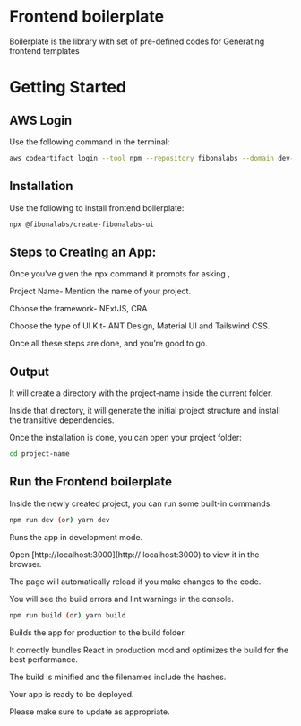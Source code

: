 # Frontend boilerplate


Boilerplate is the library with set of pre-defined codes for Generating frontend templates




# Getting Started

## AWS Login

Use the following command in the terminal:


```bash
aws codeartifact login --tool npm --repository fibonalabs --domain dev-fibonalabs --domain-owner 650571980132
```


## Installation


Use the following to install frontend boilerplate:


```bash
npx @fibonalabs/create-fibonalabs-ui
```



## Steps to Creating an App:


Once you've given the npx command it prompts for asking ,

Project Name- Mention the name of your project.

Choose the framework- NExtJS, CRA

Choose the type of UI Kit- ANT Design, Material UI and Tailswind CSS.

Once all these steps are done, and you’re good to go.



## Output


It will create a directory with the project-name inside the current folder.

Inside that directory, it will generate the initial project structure and install the transitive dependencies.

Once the installation is done, you can open your project folder:


```bash
cd project-name
```



## Run the Frontend boilerplate



Inside the newly created project, you can run some built-in commands:



```bash
npm run dev (or) yarn dev
```


Runs the app in development mode.

Open [http://localhost:3000](http:// localhost:3000) to view it in the browser.

The page will automatically reload if you make changes to the code.

You will see the build errors and lint warnings in the console.



```bash
npm run build (or) yarn build
```


Builds the app for production to the build folder.

It correctly bundles React in production mod and optimizes the build for the best performance.

The build is minified and the filenames include the hashes.

Your app is ready to be deployed.

Please make sure to update as appropriate.
